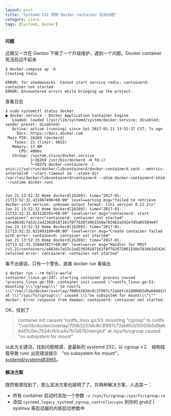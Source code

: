 ```yaml
---
layout: post
title: "Systemd 232 导致 Docker container 启动问题"
category: Linux
tags: [Systemd, Docker]
---
```


#### 问题

近期又一次在 Gentoo 下做了一个升级维护，遇到一个问题，Docker container 死活启动不起来

    $ docker-compose up -d
    Creating redis

    ERROR: for shadowsocks  Cannot start service redis: containerd: container not started
    ERROR: Encountered errors while bringing up the project.

查看日志

```
$ sudo systemctl status docker
● docker.service - Docker Application Container Engine
   Loaded: loaded (/usr/lib/systemd/system/docker.service; disabled; vendor preset: disabled)
   Active: active (running) since Sat 2017-01-21 13:52:27 CST; 7s ago
     Docs: https://docs.docker.com
 Main PID: 16269 (dockerd)
    Tasks: 21 (limit: 4915)
   Memory: 17.8M
      CPU: 400ms
   CGroup: /system.slice/docker.service
           ├─16269 /usr/bin/dockerd -H fd://
           └─16275 docker-containerd -l unix:///var/run/docker/libcontainerd/docker-containerd.sock --metrics-interval=0 --start-timeout 2m --state-dir /var/run/docker/libcontainerd/containerd --shim docker-containerd-shim --runtime docker-runc


Jan 21 13:52:32 Home dockerd[16269]: time="2017-01-21T13:52:32.431087496+08:00" level=warning msg="failed to retrieve docker-init version: unknown output format: tini version 0.13.2\n"
Jan 21 13:52:32 Home dockerd[16269]: time="2017-01-21T13:52:32.823126391+08:00" level=error msg="containerd: start container" error="containerd: container not started" id=a863dc7a53c2ad23020187161f8f782072061550a7834b2a542e7d5a05584e47
Jan 21 13:52:32 Home dockerd[16269]: time="2017-01-21T13:52:32.823493109+08:00" level=error msg="Create container failed with error: containerd: container not started"
Jan 21 13:52:33 Home dockerd[16269]: time="2017-01-21T13:52:33.150447827+08:00" level=error msg="Handler for POST /v1.21/containers/a863dc7a53c2ad23020187161f8f782072061550a7834b2a542e7d5a05584e47/start returned error: containerd: container not started"
```

<!-- more -->

看不出错误，只有一个警告，直接 docker run 看输出

```
$ docker run --rm hello-world
container_linux.go:247: starting container process caused "process_linux.go:359: container init caused \"rootfs_linux.go:53: mounting \\\"cgroup\\\" to rootfs \\\"/var/lib/docker/overlay/700b3203dc8c3f997c72ab6fcb10000b5d9a64401c0ec7524cfb1ca4a7b7a876/merged\\\" at \\\"/sys/fs/cgroup\\\" caused \\\"no subsystem for mount\\\"\""
docker: Error response from daemon: containerd: container not started.

```

OK，找到了

> container init caused "rootfs_linux.go:53: mounting "cgroup" to rootfs "/var/lib/docker/overlay/700b3203dc8c3f997c72ab6fcb10000b5d9a64401c0ec7524cfb1ca4a7b7a876/merged" at /sys/fs/cgroup caused "no subsystem for mount"

以此为关键词，找到问题根源，是最新的 systemd 232，以 cgroup v２　结构挂载导致 runc 出现错误提示　"no subsystem for mount"，[systemd/systemd#3965](https://github.com/systemd/systemd/pull/3965)。

#### 解决方案

既然根源找到了，那么坚决方案也就明了了。共两种解决方案，人选其一：

- 所有 container 启动时添加一个参数 `-v /sys/fs/cgroup:/sys/fs/cgroup:ro`
- 添加 `systemd.legacy_systemd_cgroup_controller=yes` 到你的 grub2 | syslinux 等启动器的内核启动参数中

